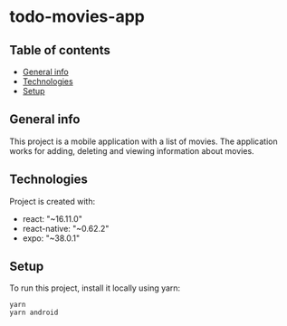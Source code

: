 # todo-movies-app
## Table of contents
* [General info](#general-info)
* [Technologies](#technologies)
* [Setup](#setup)

## General info
This project is a mobile application with a list of movies. The application works for adding, deleting and viewing information about movies.
	
## Technologies
Project is created with:
* react: "~16.11.0"
* react-native: "~0.62.2"
* expo: "~38.0.1"
	
## Setup
To run this project, install it locally using yarn:

```
yarn
yarn android
```
